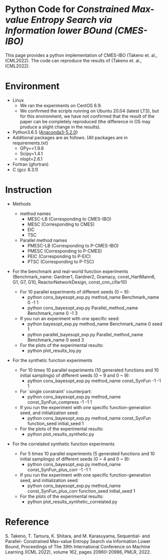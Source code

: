 # Python Code for ***Constrained Max-value Entropy Search via Information lower BOund (CMES-IBO)***
This page provides a python implementation of CMES-IBO (Takeno et. al., ICML2022). 
The code can reproduce the results of (Takeno et. al., ICML2022).


# Environment
* Linux
    * We ran the experiments on CentOS 6.9.
    * We confirmed the scripts running on Ubuntu 20.04 (latest LTS), but for this environment, we have not confirmed that the result of the paper can be completely reproduced (the difference in OS may produce a slight change in the results).
* Python3.6.5 ([Anaconda3-5.2.0](https://repo.anaconda.com/archive/Anaconda3-5.2.0-Linux-x86_64.sh))
* Additional packages are as follows. (All packages are in requirements.txt)
    * GPy==1.9.6
    * Scipy=1.4.1
    * nlopt=2.6.1
* Fortran (gfortran)
* C (gcc 8.3.1)

# Instruction

* Methods
    * method names
        * MESC-LB (Corresponding to CMES-IBO)
        * MESC (Corresponding to CMES)
        * EIC
        * TSC
    * Parallel method names
        * PMESC-LB (Corresponding to P-CMES-IBO)
        * PMESC (Corresponding to P-CMES)
        * PEIC (Corresponding to P-EIC)
        * PTSC (Corresponding to P-TSC)

* For the benchmark and real-world function experiments (Benchmark_name: Gardner1, Gardner2, Gramacy, const_HartMann6, G1, G7, G10, ReactorNetworkDesign, const_cnn_cifar10)
    * For 10 parallel experiments of different seeds (0 ~ 9):
        * python cons_bayesopt_exp.py method_name Benchmark_name 0 -1 1
        * python cons_bayesopt_exp.py Parallel_method_name Benchmark_name 0 -1 3
    * If you run an experiment with one specific seed:
        * python bayesopt_exp.py method_name Benchmark_name 0 seed 1
        * python parallel_bayesopt_exp.py Parallel_method_name Benchmark_name 0 seed 3
    * For the plots of the experimental results:
        * python plot_results_toy.py

* For the synthetic function experiments
    * For 10 times 10 parallel experiments (10 generated functions and 10 initial samplings) of different seeds (0 ~ 9 and 0 ~ 9):
        * python cons_bayesopt_exp.py method_name const_SynFun -1 -1 1
    * For `single constraint' counterpart:
        * python cons_bayesopt_exp.py method_name const_SynFun_compress -1 -1 1
    * If you run the experiment with one specific function-generation seed, and initialization seed:
        * python cons_bayesopt_exp.py method_name const_SynFun function_seed initial_seed 1
    * For the plots of the experimental results:
        * python plot_results_synthetic.py

* For the correlated synthetic function experiments
    * For 5 times 10 parallel experiments (5 generated functions and 10 initial samplings) of different seeds (0 ~ 4 and 0 ~ 9):
        * python cons_bayesopt_exp.py method_name const_SynFun_plus_corr -1 -1 1
    * If you run the experiment with one specific function-generation seed, and initialization seed:
        * python cons_bayesopt_exp.py method_name const_SynFun_plus_corr function_seed initial_seed 1
    * For the plots of the experimental results:
        * python plot_results_synthetic_correlated.py

# Reference
S. Takeno, T. Tamura, K. Shitara, and M. Karasuyama, Sequential- and Parallel- Constrained Max-value Entropy Search via Information Lower Bound, Proceedings of The 39th International Conference on Machine Learning (ICML 2022), volume 162, pages 20960-20986, PMLR, 2022. 
